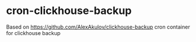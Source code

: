 # cron-clickhouse-backup
Based on https://github.com/AlexAkulov/clickhouse-backup cron container for clickhouse backup
